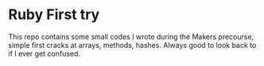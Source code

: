 # Ruby First try #

This repo contains some small codes I wrote during the Makers precourse, simple first cracks at arrays, methods, hashes. Always good to look back to if I ever get confused.
